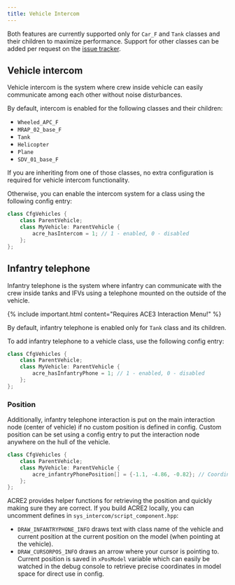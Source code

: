 ```yaml
---
title: Vehicle Intercom
---
```


Both features are currently supported only for `Car_F` and `Tank` classes and their children to maximize performance. Support for other classes can be added per request on the [issue tracker](https://github.com/IDI-Systems/acre2/issues).

## Vehicle intercom

Vehicle intercom is the system where crew inside vehicle can easily communicate among each other without noise disturbances.

By default, intercom is enabled for the following classes and their children:

- `Wheeled_APC_F`
- `MRAP_02_base_F`
- `Tank`
- `Helicopter`
- `Plane`
- `SDV_01_base_F`

If you are inheriting from one of those classes, no extra configuration is required for vehicle intercom functionality.

Otherwise, you can enable the intercom system for a class using the following config entry:

```cpp
class CfgVehicles {
    class ParentVehicle;
    class MyVehicle: ParentVehicle {
        acre_hasIntercom = 1; // 1 - enabled, 0 - disabled
    };
};
```

## Infantry telephone

Infantry telephone is the system where infantry can communicate with the crew inside tanks and IFVs using a telephone mounted on the outside of the vehicle.

{% include important.html content="Requires ACE3 Interaction Menu!" %}

By default, infantry telephone is enabled only for `Tank` class and its children.

To add infantry telephone to a vehicle class, use the following config entry:

```cpp
class CfgVehicles {
    class ParentVehicle;
    class MyVehicle: ParentVehicle {
        acre_hasInfantryPhone = 1; // 1 - enabled, 0 - disabled
    };
};
```

### Position

Additionally, infantry telephone interaction is put on the main interaction node (center of vehicle) if no custom position is defined in config. Custom position can be set using a config entry to put the interaction node anywhere on the hull of the vehicle.

```cpp
class CfgVehicles {
    class ParentVehicle;
    class MyVehicle: ParentVehicle {
        acre_infantryPhonePosition[] = {-1.1, -4.86, -0.82}; // Coordinates in model space
    };
};
```

ACRE2 provides helper functions for retrieving the position and quickly making sure they are correct. If you build ACRE2 locally, you can uncomment defines in `sys_intercom/script_component.hpp`:

- `DRAW_INFANTRYPHONE_INFO` draws text with class name of the vehicle and current position at the current position on the model (when pointing at the vehicle).
- `DRAW_CURSORPOS_INFO` draws an arrow where your cursor is pointing to. Current position is saved in `xPosModel` variable which can easily be watched in the debug console to retrieve precise coordinates in model space for direct use in config.
